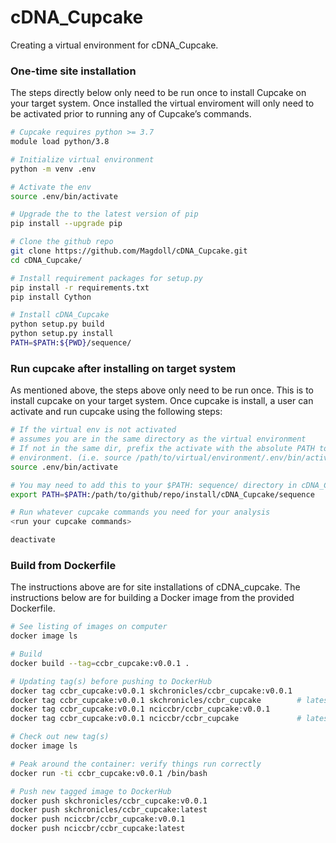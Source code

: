 # cDNA_Cupcake

Creating a virtual environment for cDNA_Cupcake.

### One-time site installation

The steps directly below only need to be run once to install Cupcake on your target system.
Once installed the virtual enviroment will only need to be activated prior to running
any of Cupcake’s commands.

```bash
# Cupcake requires python >= 3.7
module load python/3.8

# Initialize virtual environment
python -m venv .env

# Activate the env
source .env/bin/activate

# Upgrade the to the latest version of pip
pip install --upgrade pip

# Clone the github repo
git clone https://github.com/Magdoll/cDNA_Cupcake.git
cd cDNA_Cupcake/

# Install requirement packages for setup.py
pip install -r requirements.txt
pip install Cython

# Install cDNA_Cupcake
python setup.py build
python setup.py install
PATH=$PATH:${PWD}/sequence/
```

### Run cupcake after installing on target system

As mentioned above, the steps above only need to be run once. This is to install
cupcake on your target system. Once cupcake is install, a user can activate and run
cupcake using the following steps:

```bash
# If the virtual env is not activated
# assumes you are in the same directory as the virtual environment
# If not in the same dir, prefix the activate with the absolute PATH to the virtual
# environment. (i.e. source /path/to/virtual/environment/.env/bin/activate)
source .env/bin/activate

# You may need to add this to your $PATH: sequence/ directory in cDNA_Cupcake repo
export PATH=$PATH:/path/to/github/repo/install/cDNA_Cupcake/sequence

# Run whatever cupcake commands you need for your analysis
<run your cupcake commands>

deactivate
```
### Build from Dockerfile

The instructions above are for site installations of cDNA_cupcake. The instructions below are for building a Docker image from the provided Dockerfile. 

```bash
# See listing of images on computer
docker image ls

# Build
docker build --tag=ccbr_cupcake:v0.0.1 .

# Updating tag(s) before pushing to DockerHub
docker tag ccbr_cupcake:v0.0.1 skchronicles/ccbr_cupcake:v0.0.1
docker tag ccbr_cupcake:v0.0.1 skchronicles/ccbr_cupcake        # latest
docker tag ccbr_cupcake:v0.0.1 nciccbr/ccbr_cupcake:v0.0.1
docker tag ccbr_cupcake:v0.0.1 nciccbr/ccbr_cupcake             # latest

# Check out new tag(s)
docker image ls

# Peak around the container: verify things run correctly
docker run -ti ccbr_cupcake:v0.0.1 /bin/bash

# Push new tagged image to DockerHub
docker push skchronicles/ccbr_cupcake:v0.0.1
docker push skchronicles/ccbr_cupcake:latest
docker push nciccbr/ccbr_cupcake:v0.0.1
docker push nciccbr/ccbr_cupcake:latest
```
